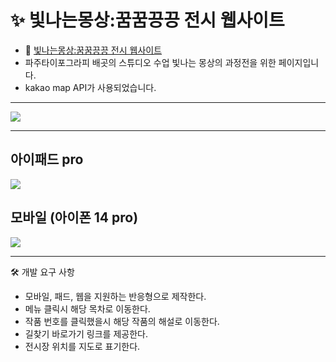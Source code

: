 # ✨ 빛나는몽상:꿈꿈끙끙 전시 웹사이트

- 📌 [빛나는몽상:꿈꿈끙끙 전시 웹사이트](https://2024-pati-kkkk.neocities.org/)
- 파주타이포그라피 배곳의 스튜디오 수업 빛나는 몽상의 과정전을 위한 페이지입니다.
- kakao map API가 사용되었습니다.

---

<img src="https://github.com/gwahyun/2405-PaTI-studio-exhibition/assets/60453182/f126d5c2-3375-4686-b25e-211f5ceba5fb" align="center"/>

---

## 아이패드 pro
<img src="https://github.com/gwahyun/2405-PaTI-studio-exhibition/assets/60453182/a84081f5-77b4-4470-9993-b7bac1c247e1"/>

## 모바일 (아이폰 14 pro)
<img src="https://github.com/gwahyun/2405-PaTI-studio-exhibition/assets/60453182/e6d7e258-da72-478f-a48f-d4d550b3e3f2">

---

🛠️ 개발 요구 사항

 - 모바일, 패드, 웹을 지원하는 반응형으로 제작한다. 
 - 메뉴 클릭시 해당 목차로 이동한다.
-  작품 번호를 클릭했을시 해당 작품의 해설로 이동한다.
- 길찾기 바로가기 링크를 제공한다.
- 전시장 위치를 지도로 표기한다.